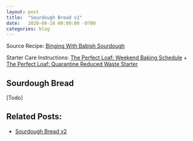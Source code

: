 ```yaml
---
layout: post
title:  "Sourdough Bread v1"
date:   2020-04-18 00:00:00 -0700
categories: blog
---
```


Source Recipe: [Binging With Babish Sourdough](https://basicswithbabish.co/basicsepisodes/sourdough-bread)

Starter Care Instructions: [The Perfect Loaf: Weekend Baking Schedule](https://www.theperfectloaf.com/weekend-baking-schedule/) + 
[The Perfect Loaf: Quarantine Reduced Waste Starter](https://www.theperfectloaf.com/keeping-a-smaller-sourdough-starter-to-reduce-waste/)

Sourdough Bread
-
[Todo]


Related Posts:
-
- [Sourdough Bread v2](/blog/2020/04/25/Sourdogh-Bread-v2.html)